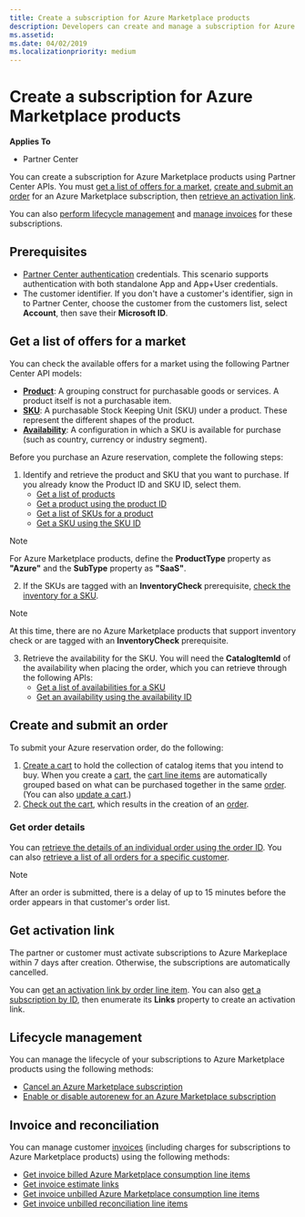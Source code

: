 ```yaml
---
title: Create a subscription for Azure Marketplace products 
description: Developers can create and manage a subscription for Azure Marketplace products using Partner Center APIs.
ms.assetid: 
ms.date: 04/02/2019
ms.localizationpriority: medium
---
```


# Create a subscription for Azure Marketplace products

**Applies To**

* Partner Center

You can create a subscription for Azure Marketplace products using Partner Center APIs. You must [get a list of offers for a market](#get-a-list-of-offers-for-a-market), [create and submit an order](#create-and-submit-an-order) for an Azure Marketplace subscription, then [retrieve an activation link](#get-activation-link).

You can also [perform lifecycle management](#lifecycle-management) and [manage invoices](#invoice-and-reconciliation) for these subscriptions.

## Prerequisites

* [Partner Center authentication](partner-center-authentication.md) credentials. This scenario supports authentication with both standalone App and App+User credentials. 
* The customer identifier. If you don't have a customer's identifier, sign in to Partner Center, choose the customer from the customers list, select **Account**, then save their **Microsoft ID**.

## Get a list of offers for a market

You can check the available offers for a market using the following Partner Center API models: 

* **[Product](product-resources.md#product)**: A grouping construct for purchasable goods or services. A product itself is not a purchasable item.
* **[SKU](product-resources.md#sku)**: A purchasable Stock Keeping Unit (SKU) under a product. These represent the different shapes of the product.
* **[Availability](product-resources.md#availability)**: A configuration in which a SKU is available for purchase (such as country, currency or industry segment).

Before you purchase an Azure reservation, complete the following steps: 

1. Identify and retrieve the product and SKU that you want to purchase. If you already know the Product ID and SKU ID, select them.
    * [Get a list of products](get-a-list-of-products.md) 
    * [Get a product using the product ID](get-a-product-by-id.md)
    * [Get a list of SKUs for a product](get-a-list-of-skus-for-a-product.md) 
    * [Get a SKU using the SKU ID](get-a-sku-by-id.md)
> [!NOTE]
> For Azure Marketplace products, define the **ProductType** property as **"Azure"** and the **SubType** property as **"SaaS"**.

2. If the SKUs are tagged with an **InventoryCheck** prerequisite, [check the inventory for a SKU](check-inventory.md).

> [!NOTE]
> At this time, there are no Azure Marketplace products that support inventory check or are tagged with an **InventoryCheck** prerequisite.

3. Retrieve the availability for the SKU. You will need the **CatalogItemId** of the availability when placing the order, which you can retrieve through the following APIs:
    * [Get a list of availabilities for a SKU](get-a-list-of-availabilities-for-a-sku.md) 
    * [Get an availability using the availability ID](get-an-availability-by-id.md)

## Create and submit an order

To submit your Azure reservation order, do the following:

1. [Create a cart](create-a-cart.md) to hold the collection of catalog items that you intend to buy. When you create a [cart](cart-resources.md#cart), the [cart line items](cart-resources.md#cartlineitem) are automatically grouped based on what can be purchased together in the same [order](order-resources.md#order). (You can also [update a cart](update-a-cart.md).)
2. [Check out the cart](checkout-a-cart.md), which results in the creation of an [order](order-resources.md#order).

### Get order details

You can [retrieve the details of an individual order using the order ID](get-an-order-by-id.md). You can also [retrieve a list of all orders for a specific customer](get-all-of-a-customer-s-orders.md).

> [!NOTE]
> After an order is submitted, there is a delay of up to 15 minutes before the order appears in that customer's order list. 

## Get activation link

The partner or customer must activate subscriptions to Azure Markeplace within 7 days after creation. Otherwise, the subscriptions are automatically cancelled. 

You can [get an activation link by order line item](get-activation-link-by-order-line-item.md). You can also [get a subscription by ID](get-a-subscription-by-id.md), then enumerate its **Links** property to create an activation link.

## Lifecycle management

You can manage the lifecycle of your subscriptions to Azure Marketplace products using the following methods:

* [Cancel an Azure Marketplace subscription](cancel-an-azure-marketplace-subscription.md)
* [Enable or disable autorenew for an Azure Marketplace subscription](update-autorenew-for-an-azure-marketplace-subscription.md)

## Invoice and reconciliation

You can manage customer [invoices](invoice-resources.md) (including charges for subscriptions to Azure Marketplace products) using the following methods:

* [Get invoice billed Azure Marketplace consumption line items](get-invoice-billed-consumption-lineitems.md)
* [Get invoice estimate links](get-invoice-estimate-links.md)
* [Get invoice unbilled Azure Marketplace consumption line items](get-invoice-unbilled-consumption-lineitems.md)
* [Get invoice unbilled reconciliation line items](get-invoice-unbilled-recon-lineitems.md)